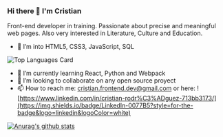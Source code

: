 ### Hi there 👋 I'm Cristian

<!--
**CriistianRod/criistianrod** is a ✨ _special_ ✨ repository because its `README.md` (this file) appears on your GitHub profile.
Here are some ideas to get you started:
-->
Front-end developer in training. Passionate about precise and meaningful web pages. Also very interested in Literature, Culture and Education.

- 🔭 I’m into HTML5, CSS3, JavaScript, SQL

![Top Languages Card](https://github-readme-stats.vercel.app/api/top-langs/?username=criistianrod&theme=tokyonight&layout=compact)

- 🌱 I’m currently learning React, Python and Webpack
- 👯 I’m looking to collaborate on any open source proyect
- 📫 How to reach me: cristian.frontend.dev@gmail.com or here: ![https://www.linkedin.com/in/cristian-rodr%C3%ADguez-713bb3173/](https://img.shields.io/badge/LinkedIn-0077B5?style=for-the-badge&logo=linkedin&logoColor=white)

[![Anurag's github stats](https://github-readme-stats.vercel.app/api?username=criistianrod&theme=react)](https://github.com/anuraghazra/github-readme-stats)

<!--
- 🤔 I’m looking for help with ...
- 💬 Ask me about ...
- 😄 Pronouns: ...
- ⚡ Fun fact: ...
-->
